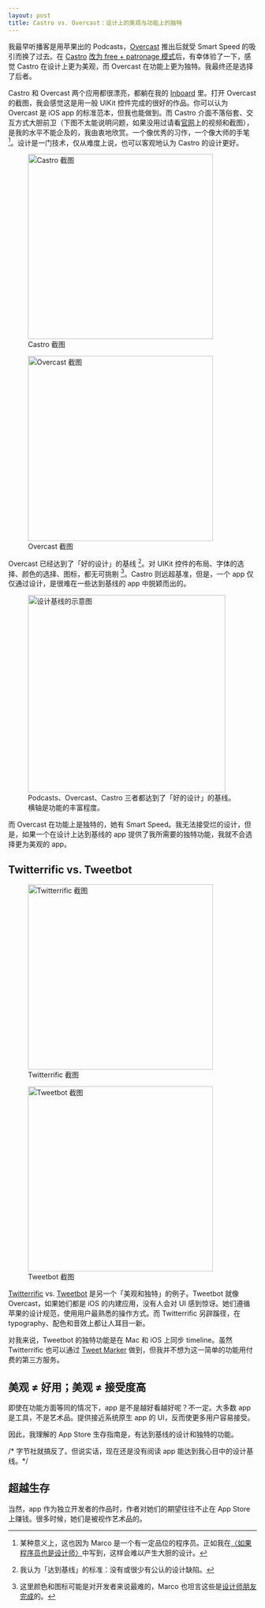```yaml
---
layout: post
title: Castro vs. Overcast：设计上的美观与功能上的独特
---
```


我最早听播客是用苹果出的 Podcasts，[Overcast](https://overcast.fm/) 推出后就受 Smart Speed 的吸引而换了过去。在 [Castro](http://castro.fm) [改为 free + patronage 模式](http://blog.supertop.co/post/133030336462/castro-15)后，有幸体验了一下，感觉 Castro 在设计上更为美观，而 Overcast 在功能上更为独特。我最终还是选择了后者。

Castro 和 Overcast 两个应用都很漂亮，都躺在我的 [Inboard](http://inboardapp.com) 里。打开 Overcast 的截图，我会感觉这是用一般 UIKit 控件完成的很好的作品。你可以认为 Overcast 是 iOS app 的标准范本，但我也能做到。而 Castro 介面不落俗套、交互方式大胆前卫（下图不太能说明问题，如果没用过请看[官网](http://castro.fm)上的视频和截图），是我的水平不能企及的，我由衷地欣赏。一个像优秀的习作，一个像大师的手笔 [^1]。设计是一门技术，仅从难度上说，也可以客观地认为 Castro 的设计更好。

<div class="side-by-side">
    <figure>
        <img class="bordered screenshot-375" alt="Castro 截图" width="375" src="/static/images/beauty-and-uniqueness/castro.png">
        <figcaption>Castro 截图</figcaption>
    </figure>
    <figure>
        <img class="bordered screenshot-375" alt="Overcast 截图" width="375" src="/static/images/beauty-and-uniqueness/overcast.png">
        <figcaption>Overcast 截图</figcaption>
    </figure>
</div>

Overcast 已经达到了「好的设计」的基线 [^2]。对 UIKit 控件的布局、字体的选择、颜色的选择、图标，都无可挑剔 [^3]。Castro 则远超基准，但是，一个 app 仅仅通过设计，是很难在一些达到基线的 app 中脱颖而出的。

<figure>
    <img alt="设计基线的示意图" width="400" src="/static/images/beauty-and-uniqueness/design-baseline.png">
    <figcaption>Podcasts、Overcast、Castro 三者都达到了「好的设计」的基线。<br>横轴是功能的丰富程度。</figcaption>
</figure>

而 Overcast 在功能上是独特的，她有 Smart Speed。我无法接受烂的设计，但是，如果一个在设计上达到基线的 app 提供了我所需要的独特功能，我就不会选择更为美观的 app。

## Twitterrific vs. Tweetbot

<div class="side-by-side">
    <figure>
        <img class="bordered screenshot-375" alt="Twitterrific 截图" width="375" src="/static/images/beauty-and-uniqueness/twitterrific.png">
        <figcaption>Twitterrific 截图</figcaption>
    </figure>
    <figure>
        <img class="bordered screenshot-375" alt="Tweetbot 截图" width="375" src="/static/images/beauty-and-uniqueness/tweetbot.png">
        <figcaption>Tweetbot 截图</figcaption>
    </figure>
</div>

[Twitterrific](http://twitterrific.com/ios) vs. [Tweetbot](http://tapbots.com/tweetbot/) 是另一个「美观和独特」的例子。Tweetbot 就像 Overcast，如果她们都是 iOS 的内建应用，没有人会对 UI 感到惊讶。她们遵循苹果的设计规范，使用用户最熟悉的操作方式。而 Twitterrific 另辟蹊径，在 typography、配色和音效上都让人耳目一新。

对我来说，Tweetbot 的独特功能是在 Mac 和 iOS 上同步 timeline。虽然 Twitterrific 也可以通过 [Tweet Marker](http://tweetmarker.net) 做到，但我并不想为这一简单的功能用付费的第三方服务。

## 美观 ≠ 好用；美观 ≠ 接受度高

即使在功能方面等同的情况下，app 是不是越好看越好呢？不一定。大多数 app 是工具，不是艺术品。提供接近系统原生 app 的 UI，反而使更多用户容易接受。

因此，我理解的 App Store 生存指南是，有达到基线的设计和独特的功能。

<span class="comment">/* 字节社就搞反了。但说实话，现在还是没有阅读 app 能达到我心目中的设计基线。*/</span>

## 超越生存

当然，app 作为独立开发者的作品时，作者对她们的期望往往不止在 App Store 上赚钱。很多时候，她们是被视作艺术品的。

[^1]: 某种意义上，这也因为 Marco 是一个有一定品位的程序员。正如我在[〈如果程序员也是设计师〉](/2013/09/07/if-programmer-is-also-designer.html)中写到，这样会难以产生大胆的设计。
[^2]: 我认为「达到基线」的标准：没有或很少有公认的设计缺陷。
[^3]: 这里颜色和图标可能是对开发者来说最难的，Marco 也坦言这些是[设计师朋友完成](https://dribbble.com/shots/1245014-Overcast-App-Icon)的。

